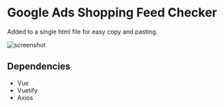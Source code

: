 # Google Ads Shopping Feed Checker

Added to a single html file for easy copy and pasting.

![screenshot](https://bb-projects.nl/img/shoppingfeedchecker.PNG)

## Dependencies

- Vue
- Vuetify
- Axios